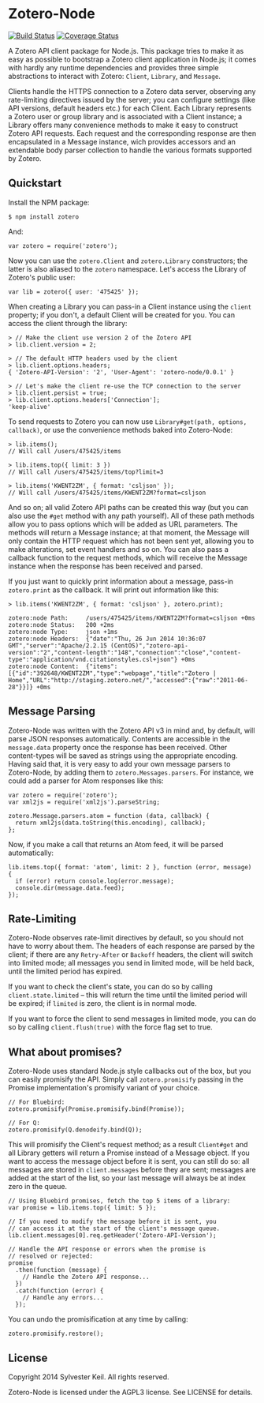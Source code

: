 Zotero-Node
===========
[![Build Status](https://travis-ci.org/inukshuk/zotero-node.svg?branch=master)](https://travis-ci.org/inukshuk/zotero-node)
[![Coverage Status](https://img.shields.io/coveralls/inukshuk/zotero-node.svg)](https://coveralls.io/r/inukshuk/zotero-node?branch=master)

A Zotero API client package for Node.js. This package tries to make it
as easy as possible to bootstrap a Zotero client application in Node.js;
it comes with hardly any runtime dependencies and provides three simple
abstractions to interact with Zotero: `Client`, `Library`, and `Message`.

Clients handle the HTTPS connection to a Zotero data server, observing
any rate-limiting directives issued by the server; you can configure
settings (like API versions, default headers etc.) for each Client.
Each Library represents a Zotero user or group library and is associated
with a Client instance; a Library offers many convenience methods to
make it easy to construct Zotero API requests. Each request and the
corresponding response are then encapsulated in a Message instance, wich
provides accessors and an extendable body parser collection to handle
the various formats supported by Zotero.

Quickstart
----------
Install the NPM package:

    $ npm install zotero

And:

    var zotero = require('zotero');

Now you can use the `zotero.Client` and `zotero.Library` constructors;
the latter is also aliased to the `zotero` namespace. Let's access the
Library of Zotero's public user:

    var lib = zotero({ user: '475425' });

When creating a Library you can pass-in a Client instance using the
`client` property; if you don't, a default Client will be created for
you. You can access the client through the library:

    > // Make the client use version 2 of the Zotero API
    > lib.client.version = 2;

    > // The default HTTP headers used by the client
    > lib.client.options.headers;
    { 'Zotero-API-Version': '2', 'User-Agent': 'zotero-node/0.0.1' }

    > // Let's make the client re-use the TCP connection to the server
    > lib.client.persist = true;
    > lib.client.options.headers['Connection'];
    'keep-alive'

To send requests to Zotero you can now use `Library#get(path, options, callback)`,
or use the convenience methods baked into Zotero-Node:

    > lib.items();
    // Will call /users/475425/items

    > lib.items.top({ limit: 3 })
    // Will call /users/475425/items/top?limit=3

    > lib.items('KWENT2ZM', { format: 'csljson' });
    // Will call /users/475425/items/KWENT2ZM?format=csljson

And so on; all valid Zotero API paths can be created this way (but you can also
use the `#get` method with any path yourself). All of these path methods allow
you to pass options which will be added as URL parameters. The methods will return
a Message instance; at that moment, the Message will only contain the HTTP request
which has not been sent yet, allowing you to make alterations, set event handlers
and so on. You can also pass a callback function to the request methods, which will
receive the Message instance when the response has been received and parsed.

If you just want to quickly print information about a message, pass-in
`zotero.print` as the callback. It will print out information like this:

    > lib.items('KWENT2ZM', { format: 'csljson' }, zotero.print);

    zotero:node Path:     /users/475425/items/KWENT2ZM?format=csljson +0ms
    zotero:node Status:   200 +2ms
    zotero:node Type:     json +1ms
    zotero:node Headers:  {"date":"Thu, 26 Jun 2014 10:36:07 GMT","server":"Apache/2.2.15 (CentOS)","zotero-api-version":"2","content-length":"148","connection":"close","content-type":"application/vnd.citationstyles.csl+json"} +0ms
    zotero:node Content:  {"items":[{"id":"392648/KWENT2ZM","type":"webpage","title":"Zotero | Home","URL":"http://staging.zotero.net/","accessed":{"raw":"2011-06-28"}}]} +0ms

Message Parsing
---------------
Zotero-Node was written with the Zotero API v3 in mind and, by default, will parse
JSON responses automatically. Contents are accessible in the `message.data` property
once the response has been received. Other content-types will be saved as strings
using the appropriate encoding. Having said that, it is very easy to add your own message
parsers to Zotero-Node, by adding them to `zotero.Messages.parsers`. For instance,
we could add a parser for Atom responses like this:


    var zotero = require('zotero');
    var xml2js = require('xml2js').parseString;

    zotero.Message.parsers.atom = function (data, callback) {
      return xml2js(data.toString(this.encoding), callback);
    };

Now, if you make a call that returns an Atom feed, it will be parsed automatically:

    lib.items.top({ format: 'atom', limit: 2 }, function (error, message) {
      if (error) return console.log(error.message);
      console.dir(message.data.feed);
    });

Rate-Limiting
-------------
Zotero-Node observes rate-limit directives by default, so you should not have
to worry about them. The headers of each response are parsed by the client; if
there are any `Retry-After` or `Backoff` headers, the client will switch into
limited mode; all messages you send in limited mode, will be held back, until
the limited period has expired.

If you want to check the client's state, you can do so by calling
`client.state.limited` – this will return the time until the limited period
will be expired; if `limited` is zero, the client is in normal mode.

If you want to force the client to send messages in limited mode, you can do
so by calling `client.flush(true)` with the force flag set to true.

What about promises?
--------------------
Zotero-Node uses standard Node.js style callbacks out of the box, but you can
easily promisify the API. Simply call `zotero.promisify` passing in the Promise
implementation's promisify variant of your choice.

    // For Bluebird:
    zotero.promisify(Promise.promisify.bind(Promise));

    // For Q:
    zotero.promisify(Q.denodeify.bind(Q));

This will promisify the Client's request method; as a result `Client#get` and
all Library getters will return a Promise instead of a Message object. If you
want to access the message object before it is sent, you can still do so: all
messages are stored in `client.messages` before they are sent; messages are
added at the start of the list, so your last message will always be at index
zero in the queue.

    // Using Bluebird promises, fetch the top 5 items of a library:
    var promise = lib.items.top({ limit: 5 });

    // If you need to modify the message before it is sent, you
    // can access it at the start of the client's message queue.
    lib.client.messages[0].req.getHeader('Zotero-API-Version');
     
    // Handle the API response or errors when the promise is
    // resolved or rejected:
    promise
      .then(function (message) {
        // Handle the Zotero API response...
      })
      .catch(function (error) {
        // Handle any errors...
      });

You can undo the promisification at any time by calling:

    zotero.promisify.restore();



License
-------
Copyright 2014 Sylvester Keil. All rights reserved.

Zotero-Node is licensed under the AGPL3 license. See LICENSE for details.

